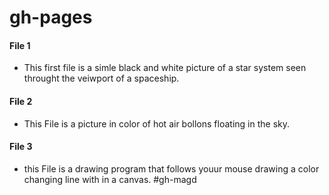 
# gh-pages
#### File 1
* This first file is a simle black and white picture of a star system seen throught the veiwport of a spaceship.

#### File 2 
* This File is a picture in color of hot air bollons floating in the sky.

#### File 3
* this File is a drawing program that follows youur mouse drawing a color changing line with in a canvas.
#gh-magd
